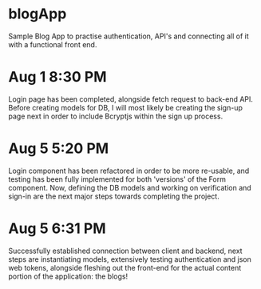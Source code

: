 # blogApp
Sample Blog App to practise authentication, API's and connecting all of it with a functional front end.

# Aug 1 8:30 PM
Login page has been completed, alongside fetch request to back-end API. Before creating models for DB, I will most likely be creating the sign-up page next in order to include Bcryptjs within the sign up process.

# Aug 5 5:20 PM
Login component has been refactored in order to be more re-usable, and testing has been fully implemented for both 'versions' of the Form component. Now, defining the DB models and working on verification and sign-in are the next major steps towards completing the project.

# Aug 5 6:31 PM
Successfully established connection between client and backend, next steps are instantiating models, extensively testing authentication and json web tokens, alongside fleshing out the front-end for the actual content portion of the application: the blogs!